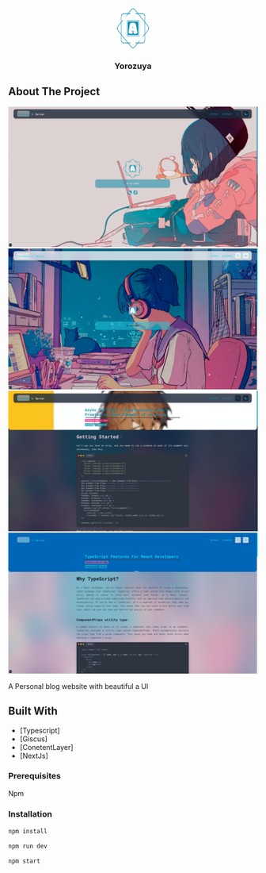 <br/>
<p align="center">
  <a href="https://github.com/Ari1009/Yorozuya">
    <img src="public/ele.png" alt="Logo" width="80" height="80">
  </a>

  <h3 align="center">Yorozuya</h3>

</p>



## About The Project
![1](https://github.com/Ari1009/yorozuya/blob/main/public/sc1.png)
![2](https://github.com/Ari1009/yorozuya/blob/main/public/sc2.png)
![3](https://github.com/Ari1009/yorozuya/blob/main/public/sc3.png)
![4](https://github.com/Ari1009/yorozuya/blob/main/public/sc4.png)



A Personal blog website with beautiful a UI

## Built With



* [Typescript]
* [Giscus]
* [ConetentLayer]
* [NextJs]



### Prerequisites

Npm

### Installation

```
npm install
```
```
npm run dev
```
```
npm start
```
